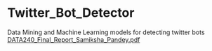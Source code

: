 # Twitter_Bot_Detector
Data Mining and Machine Learning models for detecting twitter bots
[DATA240_Final_Report_Samiksha_Pandey.pdf](https://github.com/samikshapandey01/Twitter_Bot_Detector/files/7369124/DATA240_Final_Report_Samiksha_Pandey.pdf)

